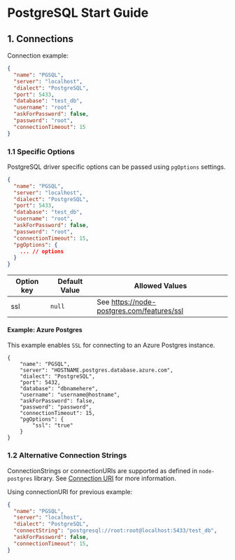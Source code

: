 
# PostgreSQL Start Guide

## 1. Connections

Connection example:
```json
{
  "name": "PGSQL",
  "server": "localhost",
  "dialect": "PostgreSQL",
  "port": 5433,
  "database": "test_db",
  "username": "root",
  "askForPassword": false,
  "password": "root",
  "connectionTimeout": 15
}
```

### 1.1 Specific Options

PostgreSQL driver specific options can be passed using `pgOptions` settings.

```json
{
  "name": "PGSQL",
  "server": "localhost",
  "dialect": "PostgreSQL",
  "port": 5433,
  "database": "test_db",
  "username": "root",
  "askForPassword": false,
  "password": "root",
  "connectionTimeout": 15,
  "pgOptions": {
    ... // options
  }
}
```

| Option key  | Default Value | Allowed Values |
| ------------- | ------------- | ------------- |
| ssl  | `null`  | See https://node-postgres.com/features/ssl |


#### Example: Azure Postgres

This example enables `SSL` for connecting to an Azure Postgres instance. 

```
{
    "name": "PGSQL",
    "server": "HOSTNAME.postgres.database.azure.com",
    "dialect": "PostgreSQL",
    "port": 5432,
    "database": "dbnamehere",
    "username": "username@hostname",
    "askForPassword": false,
    "password": "password",
    "connectionTimeout": 15,
    "pgOptions": {
        "ssl": "true"
    }
}
```


### 1.2 Alternative Connection Strings

ConnectionStrings or connectionURIs are supported as defined in `node-postgres` library. See [Connection URI](https://node-postgres.com/features/connecting#connection-uri) for more information.

Using connectionURI for previous example:

```json
{
  "name": "PGSQL",
  "server": "localhost",
  "dialect": "PostgreSQL",
  "connectString": "postgresql://root:root@localhost:5433/test_db",
  "askForPassword": false,
  "connectionTimeout": 15,
}
```
